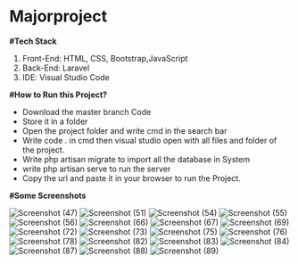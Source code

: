 # Majorproject


<b>#Tech Stack</b>
<ol>
 <li> Front-End: HTML, CSS, Bootstrap,JavaScript</li>
<li>Back-End: Laravel</li>
<li>IDE: Visual Studio Code</li>
  </ol>


<b>#How to Run this Project?</b>
<ul>
  <li>Download the master branch Code</li>
  <li>Store it in a folder</li>
  <li>Open the project folder and write cmd in the search bar</li>
  <li>Write code . in cmd then visual studio open with all files and folder of the project.</li>
  <li>Write php artisan migrate to import all the database in System</li>
  <li>write php artisan serve to run the server</li>
  <li>Copy the url and paste it in your browser to run the Project.</li>
  </ul>

  
<b>#Some Screenshots</b>



![Screenshot (47)](https://github.com/Shambhavisinha0504/Majorproject/assets/127407353/22b3696a-4de4-4988-a3df-fd39f69adc24)
![Screenshot (51)](https://github.com/Shambhavisinha0504/Majorproject/assets/127407353/2a763775-2886-4264-94b0-429416b93809)
![Screenshot (54)](https://github.com/Shambhavisinha0504/Majorproject/assets/127407353/0dcbe244-27a2-4eaf-832d-ec57ee830998)
![Screenshot (55)](https://github.com/Shambhavisinha0504/Majorproject/assets/127407353/b17a1539-9919-4f21-b208-394f43472f09)
![Screenshot (56)](https://github.com/Shambhavisinha0504/Majorproject/assets/127407353/a3c376c2-9f04-4b40-873f-4e753cad7950)
![Screenshot (66)](https://github.com/Shambhavisinha0504/Majorproject/assets/127407353/9aa25695-480c-43f7-9d05-62d485469b14)
![Screenshot (67)](https://github.com/Shambhavisinha0504/Majorproject/assets/127407353/feccad02-4f7f-4091-95be-3fa394847c06)
![Screenshot (69)](https://github.com/Shambhavisinha0504/Majorproject/assets/127407353/2fa20626-113d-435f-b6b0-9a2d09da1b01)
![Screenshot (72)](https://github.com/Shambhavisinha0504/Majorproject/assets/127407353/6d99c857-40ee-4fff-a9dd-37ef3500ce01)
![Screenshot (73)](https://github.com/Shambhavisinha0504/Majorproject/assets/127407353/cf8d42bf-e2dd-402d-a514-58b1071659fa)
![Screenshot (75)](https://github.com/Shambhavisinha0504/Majorproject/assets/127407353/ae178f6c-f255-4100-93a4-b36447be3dec)
![Screenshot (76)](https://github.com/Shambhavisinha0504/Majorproject/assets/127407353/9c7a42c6-c778-4260-a49e-aba102b98dce)
![Screenshot (78)](https://github.com/Shambhavisinha0504/Majorproject/assets/127407353/f3d227fd-f5df-4683-99b5-3302b3fa3c22)
![Screenshot (82)](https://github.com/Shambhavisinha0504/Majorproject/assets/127407353/691cfcfd-a169-4058-ad0e-2ac723b966cc)
![Screenshot (83)](https://github.com/Shambhavisinha0504/Majorproject/assets/127407353/2760c174-7217-4245-aa2f-d814a3bac835)
![Screenshot (84)](https://github.com/Shambhavisinha0504/Majorproject/assets/127407353/db522b32-89ce-4842-8546-047f3e3b0c90)
![Screenshot (87)](https://github.com/Shambhavisinha0504/Majorproject/assets/127407353/83d44b76-68c7-40a8-a0d3-787115a63188)
![Screenshot (88)](https://github.com/Shambhavisinha0504/Majorproject/assets/127407353/dc1f1a14-6c6a-4ef2-8f07-856cdfdfaeed)
![Screenshot (89)](https://github.com/Shambhavisinha0504/Majorproject/assets/127407353/5e2b9e44-f543-44ff-ba7c-766cbcd013d6)



























